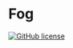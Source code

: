 # Fog



[![GitHub license](https://img.shields.io/badge/license-MIT-blue.svg)](https://mit-license.org/)

